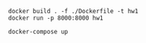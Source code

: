 ```commandline
docker build . -f ./Dockerfile -t hw1
docker run -p 8000:8000 hw1

docker-compose up
```
